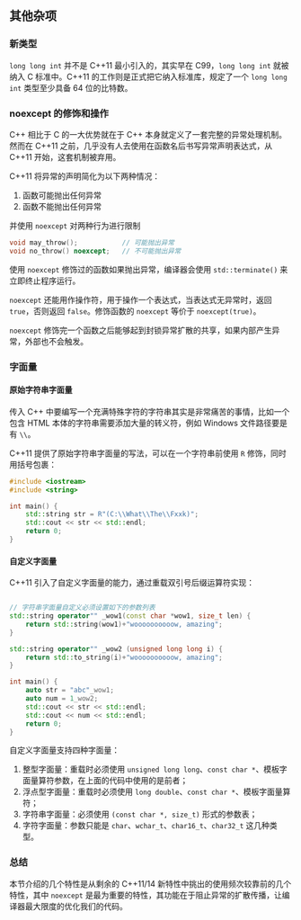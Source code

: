 ## 其他杂项

### 新类型

`long long int` 并不是 C++11 最小引入的，其实早在 C99，`long long int` 就被纳入 C 标准中。C++11 的工作则是正式把它纳入标准库，规定了一个 `long long int` 类型至少具备 64 位的比特数。

### noexcept 的修饰和操作

C++ 相比于 C 的一大优势就在于 C++ 本身就定义了一套完整的异常处理机制。然而在 C++11 之前，几乎没有人去使用在函数名后书写异常声明表达式，从 C++11 开始，这套机制被弃用。

C++11 将异常的声明简化为以下两种情况：

1. 函数可能抛出任何异常
2. 函数不能抛出任何异常

并使用 `noexcept` 对两种行为进行限制

```c++
void may_throw();           // 可能抛出异常
void no_throw() noexcept;   // 不可能抛出异常
```

使用 `noexcept` 修饰过的函数如果抛出异常，编译器会使用 `std::terminate()` 来立即终止程序运行。

`noexcept` 还能用作操作符，用于操作一个表达式，当表达式无异常时，返回 `true`，否则返回 `false`。修饰函数的 `noexcept` 等价于 `noexcept(true)`。

`noexcept` 修饰完一个函数之后能够起到封锁异常扩散的共享，如果内部产生异常，外部也不会触发。

### 字面量

#### 原始字符串字面量

传入 C++ 中要编写一个充满特殊字符的字符串其实是非常痛苦的事情，比如一个包含 HTML 本体的字符串需要添加大量的转义符，例如 Windows 文件路径要是有 `\\`。

C++11 提供了原始字符串字面量的写法，可以在一个字符串前使用 `R` 修饰，同时用括号包裹：

```c++
#include <iostream>
#include <string>

int main() {
    std::string str = R"(C:\\What\\The\\Fxxk)";
    std::cout << str << std::endl;
    return 0;
}
```

#### 自定义字面量

C++11 引入了自定义字面量的能力，通过重载双引号后缀运算符实现：

```c++

// 字符串字面量自定义必须设置如下的参数列表
std::string operator"" _wow1(const char *wow1, size_t len) {
    return std::string(wow1)+"woooooooooow, amazing";
}

std::string operator"" _wow2 (unsigned long long i) {
    return std::to_string(i)+"woooooooooow, amazing";
}

int main() {
    auto str = "abc"_wow1;
    auto num = 1_wow2;
    std::cout << str << std::endl;
    std::cout << num << std::endl;
    return 0;
}
```

自定义字面量支持四种字面量：

1. 整型字面量：重载时必须使用 `unsigned long long`、`const char *`、模板字面量算符参数，在上面的代码中使用的是前者；
2. 浮点型字面量：重载时必须使用 `long double`、`const char *`、模板字面量算符；
3. 字符串字面量：必须使用 `(const char *, size_t)` 形式的参数表；
4. 字符字面量：参数只能是 `char`、`wchar_t`、`char16_t`、`char32_t` 这几种类型。

### 总结

本节介绍的几个特性是从剩余的 C++11/14 新特性中挑出的使用频次较靠前的几个特性，其中 `noexcept` 是最为重要的特性，其功能在于阻止异常的扩散传播，让编译器最大限度的优化我们的代码。
